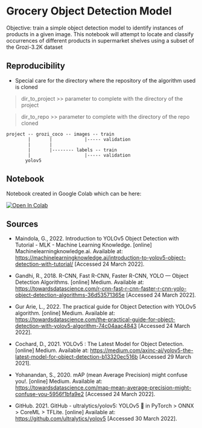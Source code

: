 # Grocery Object Detection Model

Objective: train a simple object detection model to identify instances of products in a given image. This notebook will attempt to locate and classify occurrences of different products in supermarket shelves using a subset of the Grozi-3.2K dataset

## Reproducibility

- Special care for the directory where the repository of the algorithm used is cloned

>dir_to_project >> parameter to complete with the directory of the project

>dir_to_repo >> parameter to complete with the directory of the repo cloned

```
project -- grozi_coco -- images -- train
        |       |            |----- validation
        |       |
        |       |-------- labels -- train
        |                    |----- validation    	
       yolov5
```
## Notebook
Notebook created in Google Colab which can be here: 

[![Open In Colab](https://colab.research.google.com/assets/colab-badge.svg)](https://colab.research.google.com/drive/1Aa-CJCNzP3gkYoIvphH_BJhTHC2PMboy?usp=sharing)

## Sources 

- Maindola, G., 2022. Introduction to YOLOv5 Object Detection with Tutorial - MLK - Machine Learning Knowledge. [online] Machinelearningknowledge.ai. Available at: <https://machinelearningknowledge.ai/introduction-to-yolov5-object-detection-with-tutorial/> [Accessed 24 March 2022].

- Gandhi, R., 2018. R-CNN, Fast R-CNN, Faster R-CNN, YOLO — Object Detection Algorithms. [online] Medium. Available at: <https://towardsdatascience.com/r-cnn-fast-r-cnn-faster-r-cnn-yolo-object-detection-algorithms-36d53571365e> [Accessed 24 March 2022].

- Gur Arie, L., 2022. The practical guide for Object Detection with YOLOv5 algorithm. [online] Medium. Available at: <https://towardsdatascience.com/the-practical-guide-for-object-detection-with-yolov5-algorithm-74c04aac4843> [Accessed 24 March 2022].

- Cochard, D., 2021. YOLOv5 : The Latest Model for Object Detection. [online] Medium. Available at: <https://medium.com/axinc-ai/yolov5-the-latest-model-for-object-detection-b13320ec516b> [Accessed 29 March 2021].

- Yohanandan, S., 2020. mAP (mean Average Precision) might confuse you!. [online] Medium. Available at: <https://towardsdatascience.com/map-mean-average-precision-might-confuse-you-5956f1bfa9e2> [Accessed 24 March 2022].

- GitHub. 2021. GitHub - ultralytics/yolov5: YOLOv5 🚀 in PyTorch > ONNX > CoreML > TFLite. [online] Available at: <https://github.com/ultralytics/yolov5> [Accessed 30 March 2022].